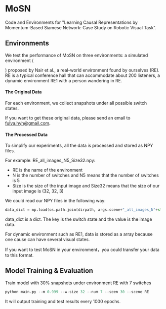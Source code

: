 # MoSN

Code and Environments for "Learning Causal Representations by Momentum-Based Siamese
Network: Case Study on Robotic Visual Task".  

## Environments

We test the performance of MoSN on three environments: a simulated environment (

[SE]: https://github.com/StanfordVL/causal_induction

) proposed by Nair et al., a real-world environment found by ourselves (RE). RE is a typical conference hall that can accommodate about 200 listeners, a dynamic environment RE1 with a person wandering in RE.


#### The Original Data

For each environment, we collect snapshots under all possible switch states. 

If you want to get these original data, please send an email to fulva.hyh@gmail.com.

#### The Processed Data

To simplify our experiments, all the data is processed and stored as NPY files. 

For example:  RE_all_images_N5_Size32.npy:

- RE is the name of the environment
- N is the number of switches and N5  means that the number of switches is 5 
- Size is the size of the input image and Size32 means that the size of our input image is (32, 32, 3) 

We could read our NPY files in the following way:

```python
data_dict = np.load(os.path.join(dirpath, args.scene+"_all_images_N"+str(args.num)+"_Size"+str(args.w_size)+".npy"), allow_pickle=True).item()
```

data_dict is a dict. The key is the switch state and the value is the image data.

For dynamic environment such as RE1, data is stored as a array because one cause can have several visual states. 

If you want to test MoSN in your environment，you could transfer your data to this format.



## Model Training & Evaluation

Train model with 30% snapshots under environment RE with 7 switches 

```python
python main.py --m 0.999 --w-size 32 --num 7 --seen 30 --scene RE
```

It will output training and test results every 1000 epochs. 

